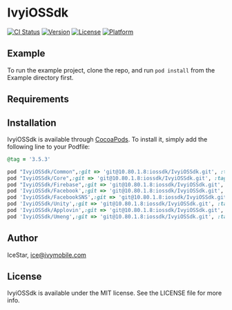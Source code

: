 # IvyiOSSdk


[![CI Status](http://img.shields.io/travis/yubingxing/IvyiOSSdk.svg?style=flat)](https://travis-ci.org/yubingxing/IvyiOSSdk)
[![Version](https://img.shields.io/cocoapods/v/IvyiOSSdk.svg?style=flat)](http://cocoapods.org/pods/IvyiOSSdk)
[![License](https://img.shields.io/cocoapods/l/IvyiOSSdk.svg?style=flat)](http://cocoapods.org/pods/IvyiOSSdk)
[![Platform](https://img.shields.io/cocoapods/p/IvyiOSSdk.svg?style=flat)](http://cocoapods.org/pods/IvyiOSSdk)

## Example

To run the example project, clone the repo, and run `pod install` from the Example directory first.

## Requirements

## Installation

IvyiOSSdk is available through [CocoaPods](http://cocoapods.org). To install
it, simply add the following line to your Podfile:

```ruby
@tag = '3.5.3'

pod "IvyiOSSdk/Common",:git => 'git@10.80.1.8:iossdk/IvyiOSSdk.git', :tag => @tag
pod "IvyiOSSdk/Core",:git => 'git@10.80.1.8:iossdk/IvyiOSSdk.git', :tag => @tag
pod "IvyiOSSdk/Firebase",:git => 'git@10.80.1.8:iossdk/IvyiOSSdk.git', :tag => @tag
pod 'IvyiOSSdk/Facebook',:git => 'git@10.80.1.8:iossdk/IvyiOSSdk.git', :tag => @tag
pod 'IvyiOSSdk/FacebookSNS',:git => 'git@10.80.1.8:iossdk/IvyiOSSdk.git', :tag => @tag
pod 'IvyiOSSdk/Unity',:git => 'git@10.80.1.8:iossdk/IvyiOSSdk.git', :tag => @tag
pod 'IvyiOSSdk/Applovin',:git => 'git@10.80.1.8:iossdk/IvyiOSSdk.git', :tag => @tag
pod 'IvyiOSSdk/Umeng',:git => 'git@10.80.1.8:iossdk/IvyiOSSdk.git', :tag => @tag
```

## Author

IceStar, ice@ivymobile.com

## License

IvyiOSSdk is available under the MIT license. See the LICENSE file for more info.
